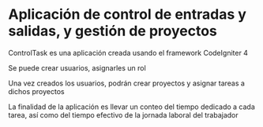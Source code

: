# Aplicación de control de entradas y salidas, y gestión de proyectos

ControlTask es una aplicación creada usando el framework CodeIgniter 4 

Se puede crear usuarios, asignarles un rol

Una vez creados los usuarios, podrán crear proyectos y asignar tareas a dichos proyectos

La finalidad de la aplicación es llevar un conteo del tiempo dedicado a cada tarea, así como del tiempo efectivo de la jornada laboral del trabajador
